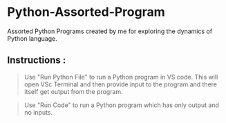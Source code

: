 # Python-Assorted-Program
Assorted Python Programs created by me for exploring the dynamics of Python language.

## **Instructions** :
> Use "Run Python File" to run a Python program in VS code. This will open VSc Terminal and then provide input to the program and there itself get output from the program.

> Use "Run Code" to run a Python program which has only output and no inputs.